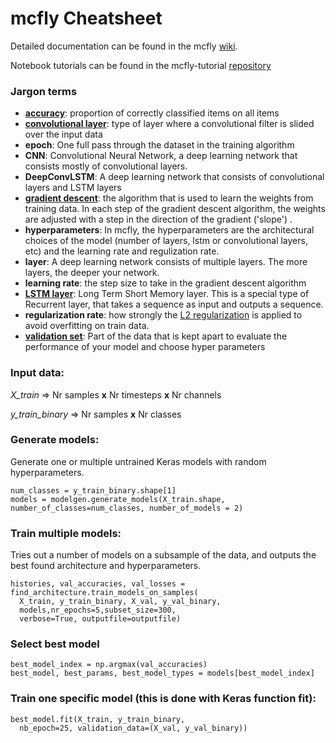 # mcfly Cheatsheet

Detailed documentation can be found in the mcfly [wiki](https://github.com/NLeSC/mcfly/wiki/Home---mcfly).

Notebook tutorials can be found in the mcfly-tutorial [repository](https://github.com/NLeSC/mcfly-tutorial)

### Jargon terms
* [**accuracy**](https://en.wikipedia.org/wiki/Evaluation_of_binary_classifiers): proportion of correctly classified items on all items
* [**convolutional layer**](http://ufldl.stanford.edu/tutorial/supervised/FeatureExtractionUsingConvolution/): type of layer where a convolutional filter is slided over the input data 
* **epoch**: One full pass through the dataset in the training algorithm
* **CNN**: Convolutional Neural Network, a deep learning network that consists mostly of convolutional layers.
* **DeepConvLSTM**: A deep learning network that consists of convolutional layers and LSTM layers
* [**gradient descent**](http://cs231n.github.io/optimization-1/): the algorithm that is used to learn the weights from training data. In each step of the gradient descent algorithm, the weights are adjusted with a step in the direction of  the gradient ('slope') .
* **hyperparameters**: In mcfly, the hyperparameters are the architectural choices of the model (number of layers, lstm or convolutional layers, etc) and the learning rate and regulization rate. 
* **layer**: A deep learning network consists of multiple layers. The more layers, the deeper your network.
* **learning rate**: the step size to take in the gradient descent algorithm
* [**LSTM layer**](http://colah.github.io/posts/2015-08-Understanding-LSTMs/): Long Term Short Memory layer. This is a special type of Recurrent layer, that takes a sequence as input and outputs a sequence.
* **regularization rate**: how strongly the [L2 regularization](http://cs231n.github.io/neural-networks-2/#reg) is applied to avoid overfitting on train data.
* **[validation set](https://en.wikipedia.org/wiki/Test_set#Validation_set)**: Part of the data that is kept apart to evaluate the performance of your model and choose hyper parameters




### Input data:
*X_train* => Nr samples **x** Nr timesteps **x**  Nr channels

*y_train_binary* => Nr samples **x** Nr classes

### Generate models:
Generate one or multiple untrained Keras models with random hyperparameters.

```
num_classes = y_train_binary.shape[1]
models = modelgen.generate_models(X_train.shape, number_of_classes=num_classes, number_of_models = 2)
```

### Train multiple models:
Tries out a number of models on a subsample of the data, and outputs the best found architecture and hyperparameters.
```
histories, val_accuracies, val_losses = find_architecture.train_models_on_samples(
  X_train, y_train_binary, X_val, y_val_binary,
  models,nr_epochs=5,subset_size=300,
  verbose=True, outputfile=outputfile)
```
### Select best model
```
best_model_index = np.argmax(val_accuracies)
best_model, best_params, best_model_types = models[best_model_index]
```

### Train one specific model (this is done with Keras function fit):
```
best_model.fit(X_train, y_train_binary,
  nb_epoch=25, validation_data=(X_val, y_val_binary))
```
